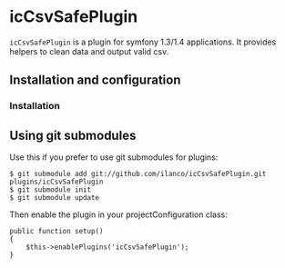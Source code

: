 # icCsvSafePlugin

`icCsvSafePlugin` is a plugin for symfony 1.3/1.4 applications. It provides helpers to clean data and output 
valid csv.


## Installation and configuration

### Installation

Using git submodules
-----------------------------------

Use this if you prefer to use git submodules for plugins:

    $ git submodule add git://github.com/ilanco/icCsvSafePlugin.git plugins/icCsvSafePlugin
    $ git submodule init
    $ git submodule update

Then enable the plugin in your projectConfiguration class:

    public function setup()
    {
        $this->enablePlugins('icCsvSafePlugin');
    }


